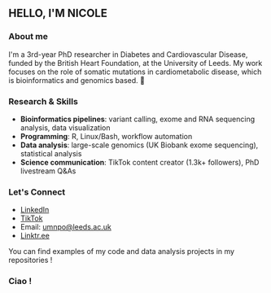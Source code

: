 ## HELLO, I'M NICOLE

### About me
I'm a 3rd-year PhD researcher in Diabetes and Cardiovascular Disease, funded by the British Heart Foundation, at the University of Leeds.
My work focuses on the role of somatic mutations in cardiometabolic disease, which is bioinformatics and genomics based. 
🧬

### Research & Skills
- **Bioinformatics pipelines**: variant calling, exome and RNA sequencing analysis, data visualization  
- **Programming**: R, Linux/Bash, workflow automation  
- **Data analysis**: large-scale genomics (UK Biobank exome sequencing), statistical analysis 
- **Science communication**: TikTok content creator (1.3k+ followers), PhD livestream Q&As  

### Let's Connect
- [LinkedIn](https://www.linkedin.com/nicolejadepowell)  
- [TikTok](https://www.tiktok.com/@ni.colepowell)  
- Email: umnpo@leeds.ac.uk
- [Linktr.ee](https://linktr.ee/nicolejpowell)

You can find examples of my code and data analysis projects in my repositories !

### Ciao !
